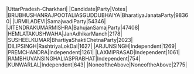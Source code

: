  
|UttarPradesh-Charkhari|
|Candidate|Party|Votes|
|BRIJBHUSHANRAJPOOTALIASGUDDUBHAIYA|BharatiyaJanataParty|98360|
|URMILADEVI|SamajwadiParty|54346|
|JITENDRAKUMARMISHRA|BahujanSamajParty|47408|
|HEMLATAKUSHWAHA|JanAdhikarManch|2178|
|SUSHEELKUMAR|BhartiyaShaktiChetnaParty|2023|
|DILIPSINGH|RashtriyaLokDal|1627|
|ARJUNSINGH|Independent|1269|
|PREMCHANDRA|Independent|1261|
|LAXMIPRASAD|Independent|1061|
|RAMBHUVANSINGHALIASPRABHAT|Independent|754|
|KUNWARLAL|Independent|643|
|NoneoftheAbove|NoneoftheAbove|2775|

